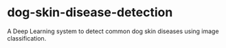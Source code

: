 # dog-skin-disease-detection
A Deep Learning system to detect common dog skin diseases using image classification.
